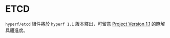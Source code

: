 # ETCD

`hyperf/etcd` 組件將於 `hyperf 1.1` 版本釋出，可留意 [Project Version 1.1](https://github.com/hyperf/hyperf/projects/2) 的瞭解具體進度。